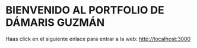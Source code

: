 # BIENVENIDO AL PORTFOLIO DE DÁMARIS GUZMÁN

Haas click en el siguiente enlace para entrar a la web: 
 [http://localhost:3000](http://localhost:3000) 


